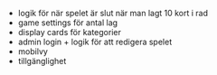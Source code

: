- logik för när spelet är slut när man lagt 10 kort i rad
- game settings för antal lag
- display cards för kategorier
- admin login + logik för att redigera spelet
- mobilvy
- tillgänglighet